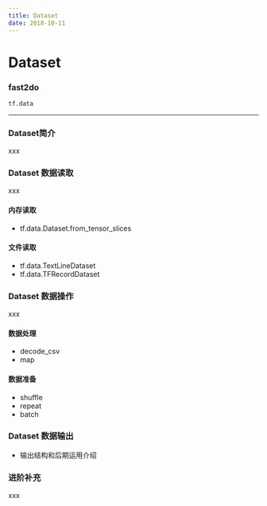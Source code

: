 ```yaml
---
title: Dataset 
date: 2018-10-11
---
```


# Dataset 

### fast2do

```python
tf.data
```

---

### Dataset简介
xxx

### Dataset 数据读取
xxx

#### 内存读取
- tf.data.Dataset.from_tensor_slices


#### 文件读取
- tf.data.TextLineDataset
- tf.data.TFRecordDataset

### Dataset 数据操作
xxx

#### 数据处理
- decode_csv
- map


#### 数据准备
- shuffle
- repeat
- batch

### Dataset 数据输出
- 输出结构和后期运用介绍

### 进阶补充
xxx







